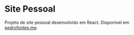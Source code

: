 # Site Pessoal

Projeto de site pessoal desenvolvido em React. Disponível em [pedrofontes.me](https://pedrofontes.me).
